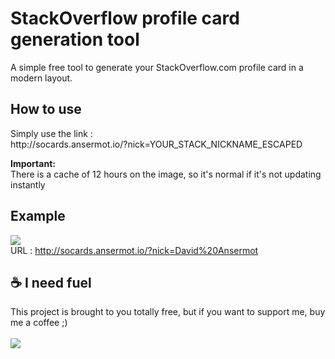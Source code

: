 # StackOverflow profile card generation tool

A simple free tool to generate your StackOverflow.com profile card in a modern layout.

## How to use
<p>
Simply use the link :<br /> http://socards.ansermot.io/?nick=YOUR_STACK_NICKNAME_ESCAPED
</p>

**Important:**<br />
There is a cache of 12 hours on the image, so it's normal if it's not updating instantly


## Example 
<img src="https://camo.githubusercontent.com/7c12ec3b6f030ad4baf956285a361008b6e0c834d3bbff07b15030ec77061f89/68747470733a2f2f736f63617264732e616e7365726d6f742e696f2f3f6e69636b3d4461766964253230416e7365726d6f74" /><br />
URL : http://socards.ansermot.io/?nick=David%20Ansermot

## :coffee: I need fuel
This project is brought to you totally free, but if you want to support me, buy me a coffee ;)<br /><br />
<a href="https://www.buymeacoffee.com/mArm"><img src="https://img.buymeacoffee.com/button-api/?text=Buy me a coffee&emoji=&slug=mArm&button_colour=FFDD00&font_colour=000000&font_family=Bree&outline_colour=000000&coffee_colour=ffffff" /></a>
<br /><br />
